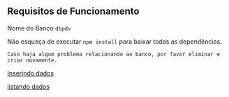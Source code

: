 ## Requisitos de Funcionamento

Nome do Banco `dbpdv`

Não esqueça de executar `npm install` para baixar todas as dependências.

```
Caso haja algum problema relacionando ao banco, por favor eliminar e criar novamente.

```

[Inserindo dados](https://www.youtube.com/watch?v=fe2P_EKsmdw)

[listando dados](https://www.youtube.com/watch?v=ZC60Q8DcxUQ)



